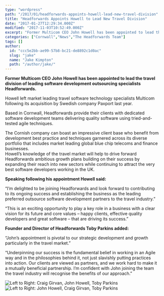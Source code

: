 ```yaml
---
type: "wordpress"
path: "/2017/01/headforwards-appoints-howell-lead-new-travel-division"
title: "Headforwards Appoints Howell to Lead New Travel Division"
date: "2017-01-27T12:29:34.000Z"
modified: "2017-11-03T10:52:49.000Z"
excerpt: "Former Multicom CEO John Howell has been appointed to lead the travel division of leading software development outsourcing specialists Headforwards. Howell left market leading travel software technology specialists Multicom following its acquisition by Swedish company Paxport last year. Based in Cornwall, Headforwards provide their clients with dedicated software development teams delivering quality software using tried-and-tested …"
categories: ["Cornwall","News","The Headforwards Team"]
tags: []
author:
  id: "ccc5e2bb-ae99-57b8-bc21-de8892c1d0ac"
  slug: "jake"
  name: "Jake Kimpton"
  path: "/author/jake/"
---
```

**Former Multicom CEO John Howell has been appointed to lead the travel division of leading software development outsourcing specialists Headforwards.**

Howell left market leading travel software technology specialists Multicom following its acquisition by Swedish company Paxport last year.

Based in Cornwall, Headforwards provide their clients with dedicated software development teams delivering quality software using tried-and-tested agile techniques.

The Cornish company can boast an impressive client base who benefit from development best practice and techniques garnered across its diverse portfolio that includes market leading global blue chip telecoms and finance businesses.  
Howell’s knowledge of the travel market will help to drive forward Headforwards ambitious growth plans building on their success by expanding their reach into new sectors while continuing to attract the very best software developers working in the UK.

**Speaking following his appointment Howell said:**

“I’m delighted to be joining Headforwards and look forward to contributing to its ongoing success and establishing the business as the leading preferred outsource software development partners to the travel industry.”

“This is an exciting opportunity to play a key role in a business with a clear vision for its future and core values – happy clients, effective quality developers and great software – that are driving its success.”

**Founder and Director of Headforwards Toby Parkins added:**

“John’s appointment is pivotal to our strategic development and growth particularly in the travel market.”

“Underpinning our success is the fundamental belief in working in an Agile way and in the philosophies behind it, not just slavishly putting practices into action. Our clients are viewed as partners, and we work hard to make it a mutually beneficial partnership. I’m confident with John joining the team the travel industry will recognise the benefits of our approach.”


<section class="gallery">


![Left to Right: Craig Girvan, John Howell, Toby Parkins](/wp-content/uploads/2017/01/IMG_2199-web-2048-1.jpg "Left to Right: Craig Girvan, John Howell, Toby Parkins")
![Left to Right: John Howell, Craig Girvan, Toby Parkins](/wp-content/uploads/2017/01/IMG_2205-web-2048-edited.jpg "Left to Right: John Howell, Craig Girvan, Toby Parkins")

</section>

